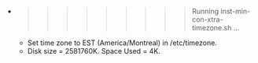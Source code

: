 * >>>>>>>>> Running inst-min-con-xtra-timezone.sh ...
  * Set time zone to EST (America/Montreal) in /etc/timezone.
  * Disk size = 2581760K. Space Used = 4K.
